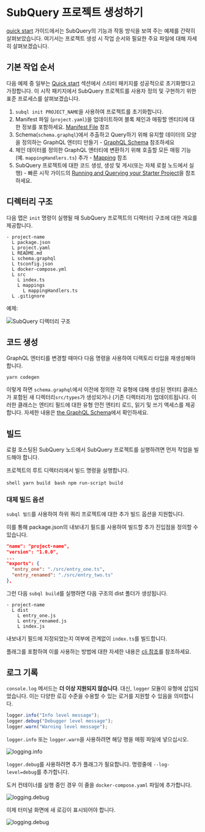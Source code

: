 # SubQuery 프로젝트 생성하기

[quick start](/quickstart/quickstart-polkadot.md) 가이드에서는 SubQuery의 기능과 작동 방식을 보여 주는 예제를 간략히 살펴보았습니다. 여기서는 프로젝트 생성 시 작업 순서와 필요한 주요 파일에 대해 자세히 살펴보겠습니다.

## 기본 작업 순서

다음 예제 중 일부는 [Quick start](../quickstart/quickstart-polkadot.md) 섹션에서 스타터 패키지를 성공적으로 초기화했다고 가정합니다. 이 시작 패키지에서 SubQuery 프로젝트를 사용자 정의 및 구현하기 위한 표준 프로세스를 살펴보겠습니다.

1. `subql init PROJECT_NAME`을 사용하여 프로젝트를 초기화합니다.
2. Manifest 파일 (`project.yaml`)을 업데이트하여 블록 체인과 매핑할 엔티티에 대한 정보를 포함하세요. [Manifest File](./manifest.md) 참조
3. Schema(`schema.graphql`)에서 추출하고 Query하기 위해 유지할 데이터의 모양을 정의하는 GraphQL 엔터티 만들기 - [GraphQL Schema](./graphql.md) 참조하세요
4. 체인 데이터를 정의한 GraphQL 엔터티에 변환하기 위해 호출할 모든 매핑 기능(예. `mappingHandlers.ts`) 추가 - [Mapping](./mapping/polkadot.md) 참조
5. SubQuery 프로젝트에 대한 코드 생성, 생성 및 게시(또는 자체 로컬 노드에서 실행) - 빠른 시작 가이드의 [Running and Querying your Starter Project](./quickstart-polkadot.md#running-and-querying-your-starter-project)을 참조하세요.

## 디렉터리 구조

다음 맵은 `init` 명령이 실행될 때 SubQuery 프로젝트의 디렉터리 구조에 대한 개요를 제공합니다.

```
- project-name
  L package.json
  L project.yaml
  L README.md
  L schema.graphql
  L tsconfig.json
  L docker-compose.yml
  L src
    L index.ts
    L mappings
      L mappingHandlers.ts
  L .gitignore
```

예제:

![SubQuery 디렉터리 구조](/assets/img/subQuery_directory_stucture.png)

## 코드 생성

GraphQL 엔터티를 변경할 때마다 다음 명령을 사용하여 디렉토리 타입을 재생성해야 합니다.

```
yarn codegen
```

이렇게 하면 `schema.graphql`에서 이전에 정의한 각 유형에 대해 생성된 엔터티 클래스가 포함된 새 디렉터리`src/types`가 생성되거나 (기존 디렉터리가) 업데이트됩니다. 이러한 클래스는 엔티티 필드에 대한 유형 안전 엔티티 로드, 읽기 및 쓰기 액세스를 제공합니다. 자세한 내용은 [the GraphQL Schema](./graphql.md)에서 확인하세요.

## 빌드

로컬 호스팅된 SubQuery 노드에서 SubQuery 프로젝트를 실행하려면 먼저 작업을 빌드해야 합니다.

프로젝트의 루트 디렉터리에서 빌드 명령을 실행합니다.

<CodeGroup> <CodeGroupItem title="YARN" active> `shell yarn build ` </CodeGroupItem>
<CodeGroupItem title="NPM"> `bash npm run-script build ` </CodeGroupItem> </CodeGroup>

### 대체 빌드 옵션

`subql 빌드`를 사용하여 하위 쿼리 프로젝트에 대한 추가 빌드 옵션을 지원합니다.

이를 통해 package.json의 내보내기 필드를 사용하여 빌드할 추가 진입점을 정의할 수 있습니다.

```json
"name": "project-name",
"version": "1.0.0",
...
"exports": {
  "entry_one": "./src/entry_one.ts",
  "entry_renamed": "./src/entry_two.ts"
},
```

그런 다음 `subql build`를 실행하면 다음 구조의 dist 폴더가 생성됩니다.

```
- project-name
  L dist
    L entry_one.js
    L entry_renamed.js
    L index.js
```

내보내기 필드에 지정되었는지 여부에 관계없이 `index.ts`를 빌드합니다.

플래그를 포함하여 이를 사용하는 방법에 대한 자세한 내용은 [cli 참조](../run_publish/references.md#build)를 참조하세요.

## 로그 기록

`console.log` 메서드는 **더 이상 지원되지 않습니다**. 대신, `logger` 모듈이 유형에 삽입되었습니다. 이는 다양한 로깅 수준을 수용할 수 있는 로거를 지원할 수 있음을 의미합니다.

```typescript
logger.info("Info level message");
logger.debug("Debugger level message");
logger.warn("Warning level message");
```

`logger.info` 또는 `logger.warn`을 사용하려면 해당 행을 매핑 파일에 넣으십시오.

![logging.info](/assets/img/logging_info.png)

`logger.debug`를 사용하려면 추가 플래그가 필요합니다. 명령줄에 `--log-level=debug`를 추가합니다.

도커 컨테이너를 실행 중인 경우 이 줄을 `docker-compose.yaml` 파일에 추가합니다.

![logging.debug](/assets/img/logging_debug.png)

이제 터미널 화면에 새 로깅이 표시되어야 합니다.

![logging.debug](/assets/img/subquery_logging.png)
